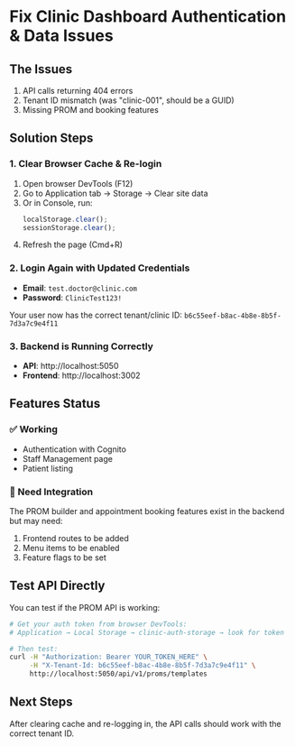 # Fix Clinic Dashboard Authentication & Data Issues

## The Issues
1. API calls returning 404 errors
2. Tenant ID mismatch (was "clinic-001", should be a GUID)
3. Missing PROM and booking features

## Solution Steps

### 1. Clear Browser Cache & Re-login
1. Open browser DevTools (F12)
2. Go to Application tab → Storage → Clear site data
3. Or in Console, run:
   ```javascript
   localStorage.clear();
   sessionStorage.clear();
   ```
4. Refresh the page (Cmd+R)

### 2. Login Again with Updated Credentials
- **Email**: `test.doctor@clinic.com`
- **Password**: `ClinicTest123!`

Your user now has the correct tenant/clinic ID: `b6c55eef-b8ac-4b8e-8b5f-7d3a7c9e4f11`

### 3. Backend is Running Correctly
- **API**: http://localhost:5050
- **Frontend**: http://localhost:3002

## Features Status

### ✅ Working
- Authentication with Cognito
- Staff Management page
- Patient listing

### 🔧 Need Integration
The PROM builder and appointment booking features exist in the backend but may need:
1. Frontend routes to be added
2. Menu items to be enabled
3. Feature flags to be set

## Test API Directly
You can test if the PROM API is working:

```bash
# Get your auth token from browser DevTools:
# Application → Local Storage → clinic-auth-storage → look for token

# Then test:
curl -H "Authorization: Bearer YOUR_TOKEN_HERE" \
     -H "X-Tenant-Id: b6c55eef-b8ac-4b8e-8b5f-7d3a7c9e4f11" \
     http://localhost:5050/api/v1/proms/templates
```

## Next Steps
After clearing cache and re-logging in, the API calls should work with the correct tenant ID.
